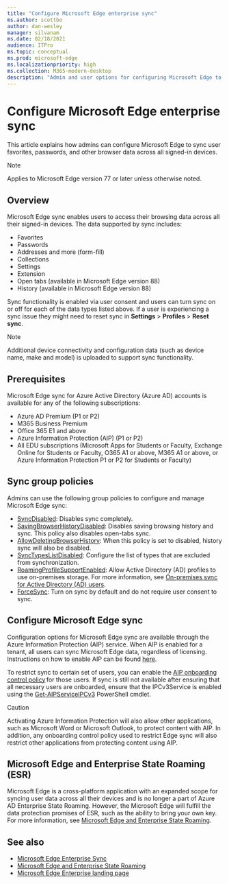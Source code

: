 ```yaml
---
title: "Configure Microsoft Edge enterprise sync"
ms.author: scottbo
author: dan-wesley
manager: silvanam
ms.date: 02/18/2021
audience: ITPro
ms.topic: conceptual
ms.prod: microsoft-edge
ms.localizationpriority: high
ms.collection: M365-modern-desktop
description: "Admin and user options for configuring Microsoft Edge to sync favorites, passwords, and other browser data."
---
```


# Configure Microsoft Edge enterprise sync

This article explains how admins can configure Microsoft Edge to sync user favorites, passwords, and other browser data across all signed-in devices.

> [!NOTE]
> Applies to Microsoft Edge version 77 or later unless otherwise noted.

## Overview

Microsoft Edge sync enables users to access their browsing data across all their signed-in devices. The data supported by sync includes:

- Favorites
- Passwords
- Addresses and more (form-fill)
- Collections
- Settings
- Extension
- Open tabs (available in Microsoft Edge version 88)
- History (available in Microsoft Edge version 88)

Sync functionality is enabled via user consent and users can turn sync on or off for each of the data types listed above. If a user is experiencing a sync issue they might need to reset sync in **Settings** > **Profiles** > **Reset sync**.

> [!NOTE]
> Additional device connectivity and configuration data (such as device name, make and model) is uploaded to support sync functionality.

## Prerequisites

Microsoft Edge sync for Azure Active Directory (Azure AD) accounts is available for any of the following subscriptions:

- Azure AD Premium (P1 or P2)
- M365 Business Premium
- Office 365 E1 and above
- Azure Information Protection (AIP) (P1 or P2)
- All EDU subscriptions (Microsoft Apps for Students or Faculty, Exchange Online for Students or Faculty, O365 A1 or above, M365 A1 or above, or Azure Information Protection P1 or P2 for Students or Faculty)

## Sync group policies

Admins can use the following group policies to configure and manage Microsoft Edge sync:

- [SyncDisabled](https://docs.microsoft.com/deployedge/microsoft-edge-policies#syncdisabled): Disables sync completely.
- [SavingBrowserHistoryDisabled](https://docs.microsoft.com/deployedge/microsoft-edge-policies#savingbrowserhistorydisabled): Disables saving browsing history and sync. This policy also disables open-tabs sync.
- [AllowDeletingBrowserHistory](https://docs.microsoft.com/deployedge/microsoft-edge-policies#allowdeletingbrowserhistory): When this policy is set to disabled, history sync will also be disabled.
- [SyncTypesListDisabled](https://docs.microsoft.com/DeployEdge/microsoft-edge-policies#synctypeslistdisabled): Configure the list of types that are excluded from synchronization.
- [RoamingProfileSupportEnabled](https://docs.microsoft.com/DeployEdge/microsoft-edge-policies#roamingprofilesupportenabled): Allow Active Directory (AD) profiles to use on-premises storage. For more information, see [On-premises sync for Active Directory (AD) users](https://docs.microsoft.com/DeployEdge/microsoft-edge-on-premises-sync).
- [ForceSync]( https://docs.microsoft.com/deployedge/microsoft-edge-policies#forcesync): Turn on sync by default and do not require user consent to sync.  

## Configure Microsoft Edge sync

Configuration options for Microsoft Edge sync are available through the Azure Information Protection (AIP) service. When AIP is enabled for a tenant, all users can sync Microsoft Edge data, regardless of licensing. Instructions on how to enable AIP can be found [here](https://docs.microsoft.com/azure/information-protection/activate-office365).

To restrict sync to certain set of users, you can enable the [AIP onboarding control policy](https://docs.microsoft.com/powershell/module/aipservice/set-aipserviceonboardingcontrolpolicy?view=azureipps&preserve-view=true) for those users. If sync is still not available after ensuring that all necessary users are onboarded, ensure that the IPCv3Service is enabled using the [Get-AIPServiceIPCv3](https://docs.microsoft.com/powershell/module/aipservice/get-aipserviceipcv3?view=azureipps&preserve-view=true)  PowerShell cmdlet.

> [!CAUTION]
> Activating Azure Information Protection will also allow other applications, such as Microsoft Word or Microsoft Outlook, to protect content with AIP. In addition, any onboarding control policy used to restrict Edge sync will also restrict other applications from protecting content using AIP.

## Microsoft Edge and Enterprise State Roaming (ESR)

Microsoft Edge is a cross-platform application with an expanded scope for syncing user data across all their devices and is no longer a part of Azure AD Enterprise State Roaming. However, the Microsoft Edge will fulfill the data protection promises of ESR, such as the ability to bring your own key. For more information, see [Microsoft Edge and Enterprise State Roaming](microsoft-edge-enterprise-state-roaming.md).

## See also

- [Microsoft Edge Enterprise Sync](microsoft-edge-enterprise-sync.md)
- [Microsoft Edge and Enterprise State Roaming](microsoft-edge-enterprise-state-roaming.md)
- [Microsoft Edge Enterprise landing page](https://aka.ms/EdgeEnterprise)

